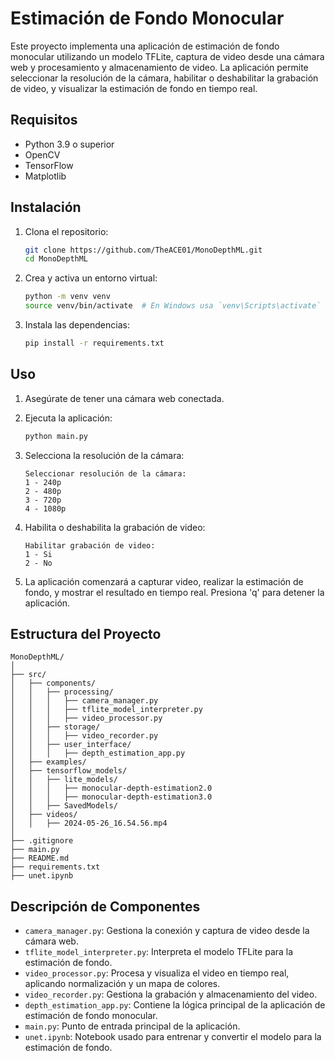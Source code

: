 # Estimación de Fondo Monocular

Este proyecto implementa una aplicación de estimación de fondo monocular utilizando un modelo TFLite, captura de video desde una cámara web y procesamiento y almacenamiento de video. La aplicación permite seleccionar la resolución de la cámara, habilitar o deshabilitar la grabación de video, y visualizar la estimación de fondo en tiempo real.

## Requisitos

- Python 3.9 o superior
- OpenCV
- TensorFlow
- Matplotlib

## Instalación

1. Clona el repositorio:
   ```bash
   git clone https://github.com/TheACE01/MonoDepthML.git
   cd MonoDepthML
   ```

2. Crea y activa un entorno virtual:
   ```bash
   python -m venv venv
   source venv/bin/activate  # En Windows usa `venv\Scripts\activate`
   ```

3. Instala las dependencias:
   ```bash
   pip install -r requirements.txt
   ```

## Uso

1. Asegúrate de tener una cámara web conectada.

2. Ejecuta la aplicación:
   ```bash
   python main.py
   ```

3. Selecciona la resolución de la cámara:
   ```
   Seleccionar resolución de la cámara:
   1 - 240p
   2 - 480p
   3 - 720p
   4 - 1080p
   ```

4. Habilita o deshabilita la grabación de video:
   ```
   Habilitar grabación de video:
   1 - Si
   2 - No
   ```

5. La aplicación comenzará a capturar video, realizar la estimación de fondo, y mostrar el resultado en tiempo real. Presiona 'q' para detener la aplicación.

## Estructura del Proyecto

```plaintext
MonoDepthML/
│
├── src/
│   ├── components/
│   │   ├── processing/
│   │   │   ├── camera_manager.py
│   │   │   ├── tflite_model_interpreter.py
│   │   │   ├── video_processor.py
│   │   ├── storage/
│   │   │   ├── video_recorder.py
│   │   ├── user_interface/
│   │   │   ├── depth_estimation_app.py
│   ├── examples/
│   ├── tensorflow_models/
│   │   ├── lite_models/
│   │   │   ├── monocular-depth-estimation2.0
│   │   │   ├── monocular-depth-estimation3.0
│   │   ├── SavedModels/
│   ├── videos/
│   │   ├── 2024-05-26_16.54.56.mp4
│
├── .gitignore
├── main.py
├── README.md
├── requirements.txt
├── unet.ipynb
```

## Descripción de Componentes

- `camera_manager.py`: Gestiona la conexión y captura de video desde la cámara web.
- `tflite_model_interpreter.py`: Interpreta el modelo TFLite para la estimación de fondo.
- `video_processor.py`: Procesa y visualiza el video en tiempo real, aplicando normalización y un mapa de colores.
- `video_recorder.py`: Gestiona la grabación y almacenamiento del video.
- `depth_estimation_app.py`: Contiene la lógica principal de la aplicación de estimación de fondo monocular.
- `main.py`: Punto de entrada principal de la aplicación.
- `unet.ipynb`: Notebook usado para entrenar y convertir el modelo para la estimación de fondo.
